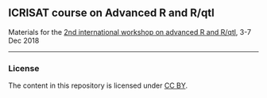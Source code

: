 ## ICRISAT course on Advanced R and R/qtl

Materials for the [2nd international workshop on advanced R and
R/qtl](https://www.icrisat.org/event/2nd-international-workshop-on-advanced-r-r-qtl/),
3-7 Dec 2018

---

### License

The content in this repository is licensed under [CC BY](https://creativecommons.org/licenses/by/3.0/).
